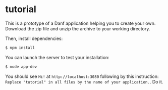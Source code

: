 tutorial
======

This is a prototype of a Danf application helping you to create your own.
Download the zip file and unzip the archive to your working directory.

Then, install dependencies:
```sh
$ npm install
```

You can launch the server to test your installation:
```sh
$ node app-dev
```

You should see `Hi!` at `http://localhost:3080` following by this instruction:
`Replace "tutorial" in all files by the name of your application.`. Do it.